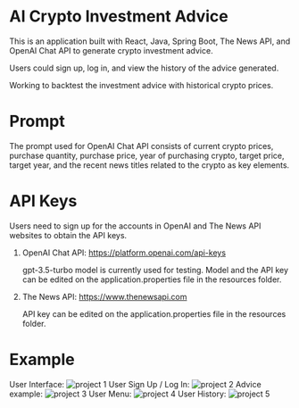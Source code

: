# AI Crypto Investment Advice
This is an application built with React, Java, Spring Boot, The News API, and OpenAI Chat API to generate crypto investment advice.

Users could sign up, log in, and view the history of the advice generated. 

Working to backtest the investment advice with historical crypto prices.

# Prompt
The prompt used for OpenAI Chat API consists of current crypto prices, purchase quantity, purchase price, year of purchasing crypto, target price, target year, and the recent news titles related to the crypto as key elements.

# API Keys
Users need to sign up for the accounts in OpenAI and The News API websites to obtain the API keys.
1. OpenAI Chat API: https://platform.openai.com/api-keys
   
   gpt-3.5-turbo model is currently used for testing.
   Model and the API key can be edited on the application.properties file in the resources folder.
  
2. The News API: https://www.thenewsapi.com
   
   API key can be edited on the application.properties file in the resources folder.

# Example
User Interface:
![project 1](https://github.com/vzha2011/AICryptoInvestmentAdvice/assets/93365293/94f530ab-0ebf-49bc-a2c5-9402b4ae5383)
User Sign Up / Log In:
![project 2](https://github.com/vzha2011/AICryptoInvestmentAdvice/assets/93365293/0dbcb8e6-c042-4986-b391-94c33e6a1b98)
Advice example:
![project 3](https://github.com/vzha2011/AICryptoInvestmentAdvice/assets/93365293/637c52aa-4d10-4478-8e3a-62131e0ba49e)
User Menu:
![project 4](https://github.com/vzha2011/AICryptoInvestmentAdvice/assets/93365293/95591032-4115-4264-b810-d4a96bb622bd)
User History:
![project 5](https://github.com/vzha2011/AICryptoInvestmentAdvice/assets/93365293/3f441aa0-8255-4e36-afbf-dc3729673c84)

